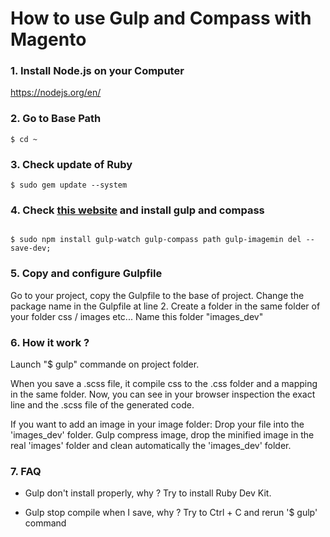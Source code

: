 # How to use Gulp and Compass with Magento

### 1. Install Node.js on your Computer
https://nodejs.org/en/

### 2. Go to Base Path
```
$ cd ~
```

### 3. Check update of Ruby
```
$ sudo gem update --system
```

### 4. Check [this website](https://markgoodyear.com/2014/01/getting-started-with-gulp/) and install gulp and compass
```

$ sudo npm install gulp-watch gulp-compass path gulp-imagemin del --save-dev;
```

### 5. Copy and configure Gulpfile

Go to your project, copy the Gulpfile to the base of project.
Change the package name in the Gulpfile at line 2.
Create a folder in the same folder of your folder css / images etc...
Name this folder "images_dev"


### 6. How it work ?

Launch "$ gulp" commande on project folder.

When you save a .scss file, it compile css to the .css folder and a mapping in the same folder.
Now, you can see in your browser inspection the exact line and the .scss file of the generated code.

If you want to add an image in your image folder:
Drop your file into the 'images_dev' folder.
Gulp compress image, drop the minified image in the real 'images' folder and clean automatically the 'images_dev' folder.

### 7. FAQ

- Gulp don't install properly, why ?
Try to install Ruby Dev Kit.

- Gulp stop compile when I save, why ?
Try to Ctrl + C and rerun '$ gulp' command
